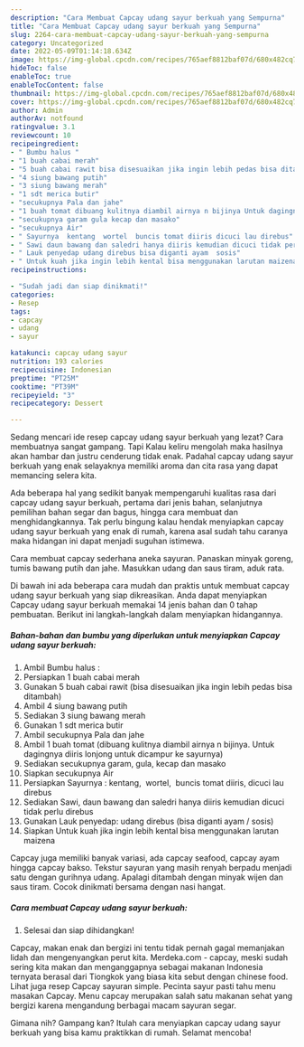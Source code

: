 ```yaml
---
description: "Cara Membuat Capcay udang sayur berkuah yang Sempurna"
title: "Cara Membuat Capcay udang sayur berkuah yang Sempurna"
slug: 2264-cara-membuat-capcay-udang-sayur-berkuah-yang-sempurna
category: Uncategorized
date: 2022-05-09T01:14:18.634Z
image: https://img-global.cpcdn.com/recipes/765aef8812baf07d/680x482cq70/capcay-udang-sayur-berkuah-foto-resep-utama.jpg
hideToc: false
enableToc: true
enableTocContent: false
thumbnail: https://img-global.cpcdn.com/recipes/765aef8812baf07d/680x482cq70/capcay-udang-sayur-berkuah-foto-resep-utama.jpg
cover: https://img-global.cpcdn.com/recipes/765aef8812baf07d/680x482cq70/capcay-udang-sayur-berkuah-foto-resep-utama.jpg
author: Admin
authorAv: notfound
ratingvalue: 3.1
reviewcount: 10
recipeingredient:
- " Bumbu halus "
- "1 buah cabai merah"
- "5 buah cabai rawit bisa disesuaikan jika ingin lebih pedas bisa ditambah"
- "4 siung bawang putih"
- "3 siung bawang merah"
- "1 sdt merica butir"
- "secukupnya Pala dan jahe"
- "1 buah tomat dibuang kulitnya diambil airnya n bijinya Untuk dagingnya diiris lonjong untuk dicampur ke sayurnya"
- "secukupnya garam gula kecap dan masako"
- "secukupnya Air"
- " Sayurnya  kentang  wortel  buncis tomat diiris dicuci lau direbus"
- " Sawi daun bawang dan saledri hanya diiris kemudian dicuci tidak perlu direbus"
- " Lauk penyedap udang direbus bisa diganti ayam  sosis"
- " Untuk kuah jika ingin lebih kental bisa menggunakan larutan maizena"
recipeinstructions:

- "Sudah jadi dan siap dinikmati!"
categories:
- Resep
tags:
- capcay
- udang
- sayur

katakunci: capcay udang sayur 
nutrition: 193 calories
recipecuisine: Indonesian
preptime: "PT25M"
cooktime: "PT39M"
recipeyield: "3"
recipecategory: Dessert

---
```



Sedang mencari ide resep capcay udang sayur berkuah yang lezat? Cara membuatnya sangat gampang. Tapi Kalau keliru mengolah maka hasilnya akan hambar dan justru cenderung tidak enak. Padahal capcay udang sayur berkuah yang enak selayaknya memiliki aroma dan cita rasa yang dapat memancing selera kita.


Ada beberapa hal yang sedikit banyak mempengaruhi kualitas rasa dari capcay udang sayur berkuah, pertama dari jenis bahan, selanjutnya pemilihan bahan segar dan bagus, hingga cara membuat dan menghidangkannya. Tak perlu bingung kalau hendak menyiapkan capcay udang sayur berkuah yang enak di rumah, karena asal sudah tahu caranya maka hidangan ini dapat menjadi suguhan istimewa.

Cara membuat capcay sederhana aneka sayuran. Panaskan minyak goreng, tumis bawang putih dan jahe. Masukkan udang dan saus tiram, aduk rata.


Di bawah ini ada beberapa cara mudah dan praktis untuk membuat capcay udang sayur berkuah yang siap dikreasikan. Anda dapat menyiapkan Capcay udang sayur berkuah memakai 14 jenis bahan dan 0 tahap pembuatan. Berikut ini langkah-langkah dalam menyiapkan hidangannya.

<!--inarticleads1-->

##### Bahan-bahan dan bumbu yang diperlukan untuk menyiapkan Capcay udang sayur berkuah:

1. Ambil  Bumbu halus :
1. Persiapkan 1 buah cabai merah
1. Gunakan 5 buah cabai rawit (bisa disesuaikan jika ingin lebih pedas bisa ditambah)
1. Ambil 4 siung bawang putih
1. Sediakan 3 siung bawang merah
1. Gunakan 1 sdt merica butir
1. Ambil secukupnya Pala dan jahe
1. Ambil 1 buah tomat (dibuang kulitnya diambil airnya n bijinya. Untuk dagingnya diiris lonjong untuk dicampur ke sayurnya)
1. Sediakan secukupnya garam, gula, kecap dan masako
1. Siapkan secukupnya Air
1. Persiapkan  Sayurnya : kentang,  wortel,  buncis tomat diiris, dicuci lau direbus
1. Sediakan  Sawi, daun bawang dan saledri hanya diiris kemudian dicuci tidak perlu direbus
1. Gunakan  Lauk penyedap: udang direbus (bisa diganti ayam / sosis)
1. Siapkan  Untuk kuah jika ingin lebih kental bisa menggunakan larutan maizena


Capcay juga memiliki banyak variasi, ada capcay seafood, capcay ayam hingga capcay bakso. Tekstur sayuran yang masih renyah berpadu menjadi satu dengan gurihnya udang. Apalagi ditambah dengan minyak wijen dan saus tiram. Cocok dinikmati bersama dengan nasi hangat. 

<!--inarticleads2-->

##### Cara membuat Capcay udang sayur berkuah:


1. Selesai dan siap dihidangkan!

Capcay, makan enak dan bergizi ini tentu tidak pernah gagal memanjakan lidah dan mengenyangkan perut kita. Merdeka.com - capcay, meski sudah sering kita makan dan menganggapnya sebagai makanan Indonesia ternyata berasal dari Tiongkok yang biasa kita sebut dengan chinese food. Lihat juga resep Capcay sayuran simple. Pecinta sayur pasti tahu menu masakan Capcay. Menu capcay merupakan salah satu makanan sehat yang bergizi karena mengandung berbagai macam sayuran segar. 

Gimana nih? Gampang kan? Itulah cara menyiapkan capcay udang sayur berkuah yang bisa kamu praktikkan di rumah. Selamat mencoba!
